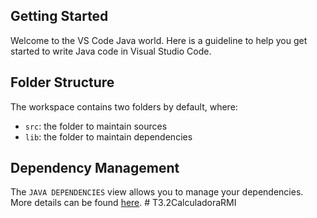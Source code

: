## Getting Started

Welcome to the VS Code Java world. Here is a guideline to help you get started to write Java code in Visual Studio Code.

## Folder Structure

The workspace contains two folders by default, where:

- `src`: the folder to maintain sources
- `lib`: the folder to maintain dependencies

## Dependency Management

The `JAVA DEPENDENCIES` view allows you to manage your dependencies. More details can be found [here](https://github.com/microsoft/vscode-java-pack/blob/master/release-notes/v0.9.0.md#work-with-jar-files-directly).
#   T 3 . 2 C a l c u l a d o r a R M I  
 